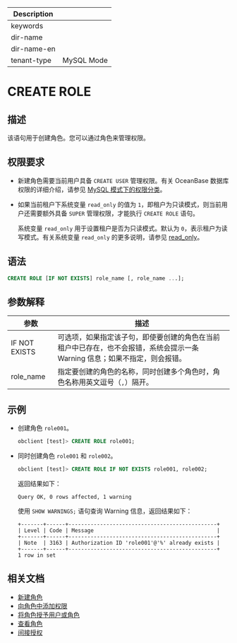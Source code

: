 | Description   |                 |
|---------------|-----------------|
| keywords      |                 |
| dir-name      |                 |
| dir-name-en   |                 |
| tenant-type   | MySQL Mode      |

# CREATE ROLE

## 描述

该语句用于创建角色。您可以通过角色来管理权限。

## 权限要求

* 新建角色需要当前用户具备 `CREATE USER` 管理权限。有关 OceanBase 数据库权限的详细介绍，请参见 [MySQL 模式下的权限分类](../../../../../600.manage/500.security-and-permissions/300.access-control/200.user-and-permission/200.permission-of-mysql-mode/100.permission-classification-of-mysql.md)。

* 如果当前租户下系统变量 `read_only` 的值为 `1`，即租户为只读模式，则当前用户还需要额外具备 `SUPER` 管理权限，才能执行 `CREATE ROLE` 语句。
  
  系统变量 `read_only` 用于设置租户是否为只读模式。默认为 `0`，表示租户为读写模式。有关系统变量 `read_only` 的更多说明，请参见 [read_only](../../../../../../700.reference/800.configuration-items-and-system-variables/200.system-variable/300.global-system-variable/11200.read_only-global.md)。

## 语法

```sql
CREATE ROLE [IF NOT EXISTS] role_name [, role_name ...];
```

## 参数解释

| **参数** | **描述** |
|----------|----------|
| IF NOT EXISTS | 可选项，如果指定该子句，即使要创建的角色在当前租户中已存在，也不会报错，系统会提示一条 Warning 信息；如果不指定，则会报错。|
| role_name | 指定要创建的角色的名称，同时创建多个角色时，角色名称用英文逗号（`,`）隔开。|

## 示例

* 创建角色 `role001`。

    ```sql
    obclient [test]> CREATE ROLE role001;
    ```

* 同时创建角色 `role001` 和 `role002`。

    ```sql
    obclient [test]> CREATE ROLE IF NOT EXISTS role001, role002;
    ```

    返回结果如下：

    ```shell
    Query OK, 0 rows affected, 1 warning
    ```

    使用 `SHOW WARNINGS;` 语句查询 Warning 信息，返回结果如下：

    ```shell
    +-------+------+-----------------------------------------------+
    | Level | Code | Message                                       |
    +-------+------+-----------------------------------------------+
    | Note  | 3163 | Authorization ID 'role001'@'%' already exists |
    +-------+------+-----------------------------------------------+
    1 row in set
    ```

## 相关文档

* [新建角色](链接待添加)
* [向角色中添加权限](链接待添加)
* [将角色授予用户或角色](链接待添加)
* [查看角色](链接待添加)
* [间接授权](链接待添加)
